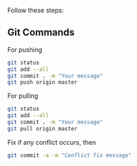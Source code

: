 Follow these steps:

## Git Commands

For pushing

```bash
git status
git add --all
git commit . -m "Your message"
git push origin master
```

For pulling

```bash
git status
git add --all
git commit . -m "Your message"
git pull origin master
```

Fix if any conflict occurs, then

```bash
git commit -a -m "Conflict fix message"
```

